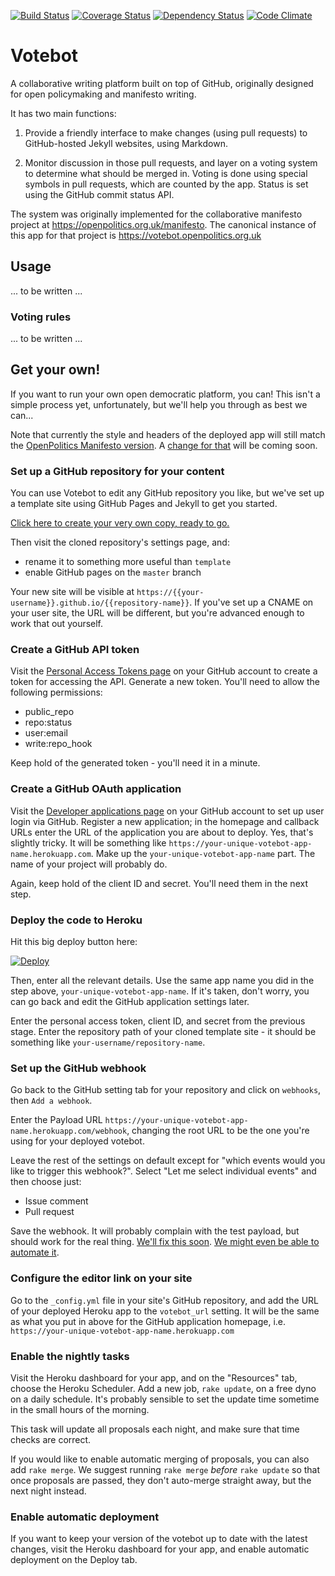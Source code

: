 [![Build Status](https://travis-ci.org/openpolitics/votebot.png?branch=master)](https://travis-ci.org/openpolitics/votebot) [![Coverage Status](https://coveralls.io/repos/github/openpolitics/votebot/badge.svg?branch=master)](https://coveralls.io/github/openpolitics/votebot?branch=master) [![Dependency Status](https://gemnasium.com/badges/github.com/openpolitics/votebot.svg)](https://gemnasium.com/github.com/openpolitics/votebot) [![Code Climate](https://codeclimate.com/github/openpolitics/votebot/badges/gpa.svg)](https://codeclimate.com/github/openpolitics/votebot)


# Votebot

A collaborative writing platform built on top of GitHub, originally designed for open policymaking and manifesto writing.

It has two main functions:

1. Provide a friendly interface to make changes (using pull requests) to GitHub-hosted Jekyll websites, using Markdown.

2. Monitor discussion in those pull requests, and layer on a voting system to determine what should be merged in. Voting is done using special symbols in pull requests, which are counted by the app. Status is set using the GitHub commit status API.

The system was originally implemented for the collaborative manifesto project at https://openpolitics.org.uk/manifesto. The canonical instance of this app for that project is https://votebot.openpolitics.org.uk

## Usage

... to be written ...

### Voting rules

... to be written ...

## Get your own!

If you want to run your own open democratic platform, you can! This isn't a simple process yet, unfortunately, but we'll help you through as best we can...

Note that currently the style and headers of the deployed app will still match the [OpenPolitics Manifesto version](https://votebot.openpolitics.org.uk). A [change for that](https://github.com/openpolitics/votebot/issues/42) will be coming soon.

### Set up a GitHub repository for your content

You can use Votebot to edit any GitHub repository you like, but we've set up a template site using GitHub Pages and Jekyll to get you started. 

[Click here to create your very own copy, ready to go.](https://github.com/openpolitics/template/fork)

Then visit the cloned repository's settings page, and:

* rename it to something more useful than `template`
* enable GitHub pages on the `master` branch

Your new site will be visible at `https://{{your-username}}.github.io/{{repository-name}}`. If you've set up a CNAME on your user site, the URL will be different, but you're advanced enough to work that out yourself.

### Create a GitHub API token

Visit the [Personal Access Tokens page](https://github.com/settings/tokens) on your GitHub account to create a token for accessing the API. Generate a new token. You'll need to allow the following permissions:

* public_repo
* repo:status
* user:email 
* write:repo_hook

Keep hold of the generated token - you'll need it in a minute.

### Create a GitHub OAuth application

Visit the [Developer applications page](https://github.com/settings/developers) on your GitHub account to set up user login via GitHub. Register a new application; in the homepage and callback URLs enter the URL of the application you are about to deploy. Yes, that's slightly tricky. It will be something like `https://your-unique-votebot-app-name.herokuapp.com`. Make up the `your-unique-votebot-app-name` part. The name of your project will probably do.

Again, keep hold of the client ID and secret. You'll need them in the next step.

### Deploy the code to Heroku

Hit this big deploy button here: 

[![Deploy](https://www.herokucdn.com/deploy/button.svg)](https://heroku.com/deploy)

Then, enter all the relevant details. Use the same app name you did in the step above, `your-unique-votebot-app-name`. If it's taken, don't worry, you can go back and edit the GitHub application settings later.

Enter the personal access token, client ID, and secret from the previous stage. Enter the repository path of your cloned template site - it should be something like `your-username/repository-name`.

### Set up the GitHub webhook

Go back to the GitHub setting tab for your repository and click on `webhooks`, then `Add a webhook`.

Enter the Payload URL `https://your-unique-votebot-app-name.herokuapp.com/webhook`, changing the root URL to be the one you're using for your deployed votebot.

Leave the rest of the settings on default except for "which events would you like to trigger this webhook?". Select "Let me select individual events" and then choose just:

* Issue comment
* Pull request

Save the webhook. It will probably complain with the test payload, but should work for the real thing. [We'll fix this soon](https://github.com/openpolitics/votebot/issues/44). [We might even be able to automate it](https://github.com/openpolitics/votebot/issues/43).

### Configure the editor link on your site

Go to the `_config.yml` file in your site's GitHub repository, and add the URL of your deployed Heroku app to the `votebot_url` setting. It will be the same as what you put in above for the GitHub application homepage, i.e. `https://your-unique-votebot-app-name.herokuapp.com`

### Enable the nightly tasks

Visit the Heroku dashboard for your app, and on the "Resources" tab, choose the Heroku Scheduler. Add a new job, `rake update`, on a free dyno on a daily schedule. It's probably sensible to set the update time sometime in the small hours of the morning. 

This task will update all proposals each night, and make sure that time checks are correct.

If you would like to enable automatic merging of proposals, you can also add `rake merge`. We suggest running `rake merge` *before* `rake update` so that once proposals are passed, they don't auto-merge straight away, but the next night instead.

### Enable automatic deployment

If you want to keep your version of the votebot up to date with the latest changes, visit the Heroku dashboard for your app, and enable automatic deployment on the Deploy tab.